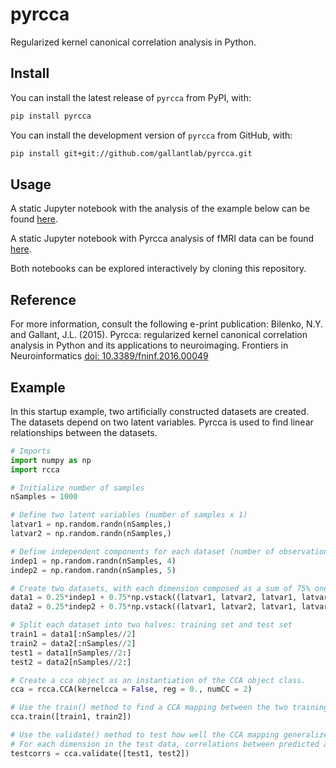 pyrcca
======

Regularized kernel canonical correlation analysis in Python.

## Install

You can install the latest release of `pyrcca` from PyPI, with:

```bash
pip install pyrcca
```

You can install the development version of `pyrcca` from GitHub, with:

```bash
pip install git+git://github.com/gallantlab/pyrcca.git
```

## Usage

A static Jupyter notebook with the analysis of the example below can be found 
[here](examples/Pyrcca_usage_example.ipynb).

A static Jupyter notebook with Pyrcca analysis of fMRI data can be found
[here](examples/Pyrcca_neuroimaging_example.ipynb).

Both notebooks can be explored interactively by cloning this repository.


## Reference

For more information, consult the following e-print publication:
Bilenko, N.Y. and Gallant, J.L. (2015). Pyrcca: regularized kernel canonical correlation analysis in Python and its applications to neuroimaging. Frontiers in Neuroinformatics <a href="http://journal.frontiersin.org/article/10.3389/fninf.2016.00049/abstract"> doi: 10.3389/fninf.2016.00049</a>


## Example

In this startup example, two artificially constructed datasets are created. The datasets depend on two latent variables. Pyrcca is used to find linear relationships between the datasets. 

```python
# Imports
import numpy as np
import rcca

# Initialize number of samples
nSamples = 1000

# Define two latent variables (number of samples x 1)
latvar1 = np.random.randn(nSamples,)
latvar2 = np.random.randn(nSamples,)

# Define independent components for each dataset (number of observations x dataset dimensions)
indep1 = np.random.randn(nSamples, 4)
indep2 = np.random.randn(nSamples, 5)

# Create two datasets, with each dimension composed as a sum of 75% one of the latent variables and 25% independent component
data1 = 0.25*indep1 + 0.75*np.vstack((latvar1, latvar2, latvar1, latvar2)).T
data2 = 0.25*indep2 + 0.75*np.vstack((latvar1, latvar2, latvar1, latvar2, latvar1)).T

# Split each dataset into two halves: training set and test set
train1 = data1[:nSamples//2]
train2 = data2[:nSamples//2]
test1 = data1[nSamples//2:]
test2 = data2[nSamples//2:]

# Create a cca object as an instantiation of the CCA object class. 
cca = rcca.CCA(kernelcca = False, reg = 0., numCC = 2)

# Use the train() method to find a CCA mapping between the two training sets.
cca.train([train1, train2])

# Use the validate() method to test how well the CCA mapping generalizes to the test data.
# For each dimension in the test data, correlations between predicted and actual data are computed.
testcorrs = cca.validate([test1, test2])
```
